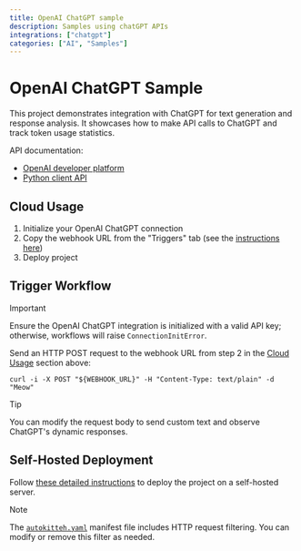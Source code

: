 ```yaml
---
title: OpenAI ChatGPT sample
description: Samples using chatGPT APIs
integrations: ["chatgpt"]
categories: ["AI", "Samples"]
---
```


# OpenAI ChatGPT Sample

This project demonstrates integration with ChatGPT for text generation and response analysis. It showcases how to make API calls to ChatGPT and track token usage statistics.

API documentation:

- [OpenAI developer platform](https://platform.openai.com/)
- [Python client API](https://github.com/openai/openai-python)

## Cloud Usage

1. Initialize your OpenAI ChatGPT connection
2. Copy the webhook URL from the "Triggers" tab (see the [instructions here](https://docs.autokitteh.com/get_started/deployment#webhook-urls))
3. Deploy project

## Trigger Workflow

> [!IMPORTANT]
> Ensure the OpenAI ChatGPT integration is initialized with a valid API key; otherwise, workflows will raise `ConnectionInitError`.

Send an HTTP POST request to the webhook URL from step 2 in the [Cloud Usage](#cloud-usage) section above:

```shell
curl -i -X POST "${WEBHOOK_URL}" -H "Content-Type: text/plain" -d "Meow"
```

> [!TIP]
> You can modify the request body to send custom text and observe ChatGPT's dynamic responses.

## Self-Hosted Deployment

Follow [these detailed instructions](https://docs.autokitteh.com/get_started/deployment) to deploy the project on a self-hosted server.

> [!NOTE]
> The [`autokitteh.yaml`](autokitteh.yaml) manifest file includes HTTP request filtering. You can modify or remove this filter as needed.
